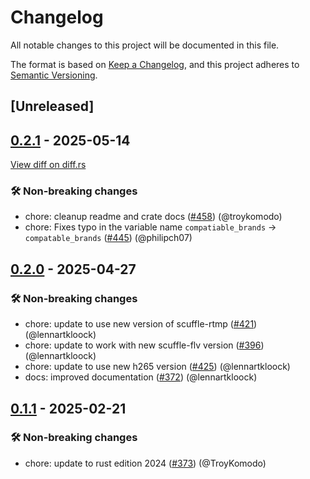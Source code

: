 # Changelog

<!--
This file is automatically generated by our release process.
DO NOT edit it directly.
If you want to add a change log entry for this package,
please create a new file in /changes.d/<pr-number>.toml
Refer to the [README.md](/changes.d/README.md) for more information.
-->

All notable changes to this project will be documented in this file.

The format is based on [Keep a Changelog](https://keepachangelog.com/en/1.0.0/),
and this project adheres to [Semantic Versioning](https://semver.org/spec/v2.0.0.html).

## [Unreleased]

## [0.2.1](https://github.com/ScuffleCloud/scuffle/releases/tag/scuffle-transmuxer-v0.2.1) - 2025-05-14

[View diff on diff.rs](https://diff.rs/scuffle-transmuxer/0.2.0/scuffle-transmuxer/0.2.1/Cargo.toml)

### 🛠️ Non-breaking changes

- chore: cleanup readme and crate docs ([#458](https://github.com/scufflecloud/scuffle/pull/458)) (@troykomodo)
- chore: Fixes typo in the variable name `compatiable_brands` -> `compatable_brands` ([#445](https://github.com/scufflecloud/scuffle/pull/445)) (@philipch07)

## [0.2.0](https://github.com/ScuffleCloud/scuffle/releases/tag/scuffle-transmuxer-v0.2.0) - 2025-04-27

### 🛠️ Non-breaking changes

- chore: update to use new version of scuffle-rtmp ([#421](https://github.com/scufflecloud/scuffle/pull/421)) (@lennartkloock)
- chore: update to work with new scuffle-flv version ([#396](https://github.com/scufflecloud/scuffle/pull/396)) (@lennartkloock)
- chore: update to use new h265 version ([#425](https://github.com/scufflecloud/scuffle/pull/425)) (@lennartkloock)
- docs: improved documentation ([#372](https://github.com/scufflecloud/scuffle/pull/372)) (@lennartkloock)

## [0.1.1](https://github.com/ScuffleCloud/scuffle/releases/tag/scuffle-transmuxer-v0.1.1) - 2025-02-21

### 🛠️ Non-breaking changes

- chore: update to rust edition 2024 ([#373](https://github.com/scufflecloud/scuffle/pull/373)) (@TroyKomodo)
